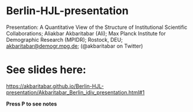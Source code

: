 # Berlin-HJL-presentation
Presentation: A Quantitative View of the Structure of Institutional Scientific Collaborations; Aliakbar Akbaritabar (Ali); Max Planck Institute for Demographic Research (MPIDR); Rostock, DEU; akbaritabar@demogr.mpg.de; (@akbaritabar on Twitter)

# See slides here:
https://akbaritabar.github.io/Berlin-HJL-presentation/Akbaritabar_Berlin_idiv_presentation.html#1

**Press P to see notes**
